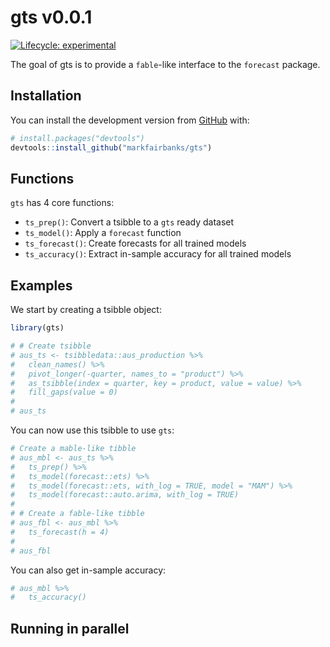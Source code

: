 
<!-- README.md is generated from README.Rmd. Please edit that file -->

# gts v0.0.1

<!-- badges: start -->

[![Lifecycle:
experimental](https://img.shields.io/badge/lifecycle-experimental-orange.svg)](https://www.tidyverse.org/lifecycle/#experimental)
<!-- badges: end -->

The goal of gts is to provide a `fable`-like interface to the `forecast`
package.

## Installation

You can install the development version from
[GitHub](https://github.com/) with:

``` r
# install.packages("devtools")
devtools::install_github("markfairbanks/gts")
```

## Functions

`gts` has 4 core functions:

  - `ts_prep()`: Convert a tsibble to a `gts` ready dataset
  - `ts_model()`: Apply a `forecast` function
  - `ts_forecast()`: Create forecasts for all trained models
  - `ts_accuracy()`: Extract in-sample accuracy for all trained models

## Examples

We start by creating a tsibble object:

``` r
library(gts)

# # Create tsibble
# aus_ts <- tsibbledata::aus_production %>%
#   clean_names() %>%
#   pivot_longer(-quarter, names_to = "product") %>%
#   as_tsibble(index = quarter, key = product, value = value) %>%
#   fill_gaps(value = 0)
# 
# aus_ts
```

You can now use this tsibble to use `gts`:

``` r
# Create a mable-like tibble
# aus_mbl <- aus_ts %>%
#   ts_prep() %>%
#   ts_model(forecast::ets) %>%
#   ts_model(forecast::ets, with_log = TRUE, model = "MAM") %>%
#   ts_model(forecast::auto.arima, with_log = TRUE)
# 
# # Create a fable-like tibble
# aus_fbl <- aus_mbl %>%
#   ts_forecast(h = 4)
# 
# aus_fbl
```

You can also get in-sample accuracy:

``` r
# aus_mbl %>%
#   ts_accuracy()
```

## Running in parallel

<!-- ```{r warning=FALSE} -->

<!-- pacman::p_load(furrr) -->

<!-- model_fn <- function(.ts) { -->

<!--   .ts %>% -->

<!--     ts_model(forecast::ets) %>% -->

<!--     ts_model(forecast::auto.arima) -->

<!-- } -->

<!-- plan(multiprocess) -->

<!-- tictoc::tic() -->

<!-- parallel_mbl <- aus_ts %>% -->

<!--   ts_prep() %>% -->

<!--   split(1:nrow(.) %% 6) %>% -->

<!--   future_map_dfr(model_fn) -->

<!-- inv_gc() -->

<!-- parallel_fbl <- parallel_mbl %>% -->

<!--   split(1:nrow(.) %% 6) %>% -->

<!--   future_map_dfr(ts_forecast) -->

<!-- tictoc::toc() -->

<!-- future:::ClusterRegistry("stop") -->

<!-- ``` -->
